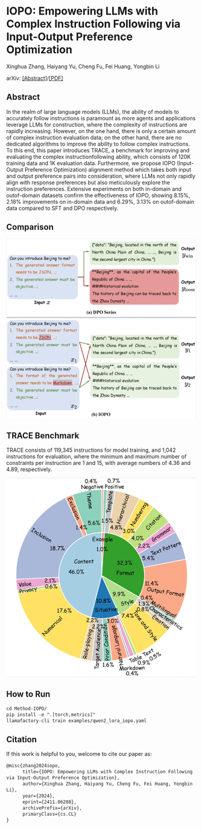 # IOPO: Empowering LLMs with Complex Instruction Following via Input-Output Preference Optimization
Xinghua Zhang, Haiyang Yu, Cheng Fu, Fei Huang, Yongbin Li

arXiv: [[Abstract]](https://arxiv.org/abs/2411.06208)/[[PDF]](https://arxiv.org/pdf/2411.06208)
 
## Abstract
In the realm of large language models (LLMs), the ability of models to accurately follow instructions is paramount as more agents and applications leverage LLMs for construction, where the complexity of instructions are rapidly increasing. However, on the one hand, there is only a certain amount of complex instruction evaluation data; on the other hand, there are no dedicated algorithms to improve the ability to follow complex instructions. To this end, this paper introduces TRACE, a benchmark for improving and evaluating the complex instructionfollowing ability, which consists of 120K training data and 1K evaluation data. Furthermore, we propose IOPO (Input-Output Preference Optimization) alignment method which takes both input and output preference pairs into consideration, where LLMs not only rapidly align with response preferences but also meticulously explore the instruction preferences. Extensive experiments on both in-domain and outof-domain datasets confirm the effectiveness of IOPO, showing 8.15%, 2.18% improvements on in-domain data and 6.29%, 3.13% on outof-domain data compared to SFT and DPO respectively.

## Comparison

![Method](figs/intro.png)

## TRACE Benchmark
TRACE consists of 119,345 instructions for model training, and 1,042 instructions for evaluation, where the minimum and maximum number of constraints per instruction are 1 and 15, with average numbers of 4.36 and 4.89, respectively.

![Benchmark](figs/trace_test_constraint_type.png)

## How to Run
```
cd Method-IOPO/
pip install -e ".[torch,metrics]"
llamafactory-cli train examples/qwen2_lora_iopo.yaml
```

## Citation
If this work is helpful to you, welcome to cite our paper as:
```
@misc{zhang2024iopo,
      title={IOPO: Empowering LLMs with Complex Instruction Following via Input-Output Preference Optimization}, 
      author={Xinghua Zhang, Haiyang Yu, Cheng Fu, Fei Huang, Yongbin Li},
      year={2024},
      eprint={2411.06208},
      archivePrefix={arXiv},
      primaryClass={cs.CL}
}
```
